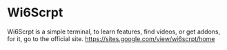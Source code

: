# Wi6Scrpt

Wi6Scrpt is a simple terminal, to learn features, find videos, or get addons, for it, go to the official site. https://sites.google.com/view/wi6scrpt/home
